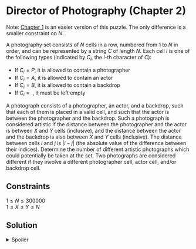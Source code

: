 # Director of Photography (Chapter 2)
Note: [Chapter 1](../../level_1/director_of_photography_1/readme.md) is an easier version of this puzzle. The only difference is a smaller constraint on $N$.

A photography set consists of $N$ cells in a row, numbered from $1$ to $N$ in order, and can be represented by a string $C$ of length $N$. Each cell $i$ is one of the following types (indicated by $C_i$, the $i$-th character of $C$):

* If $C_i = P$, it is allowed to contain a photographer
* If $C_i = A$, it is allowed to contain an actor
* If $C_i = B$, it is allowed to contain a backdrop
* If $C_i = .$, it must be left empty

A photograph consists of a photographer, an actor, and a backdrop, such that each of them is placed in a valid cell, and such that the actor is between the photographer and the backdrop. Such a photograph is considered artistic if the distance between the photographer and the actor is between $X$ and $Y$ cells (inclusive), and the distance between the actor and the backdrop is also between $X$ and $Y$ cells (inclusive). The distance between cells $i$ and $j$ is $|i - j|$ (the absolute value of the difference between their indices).
Determine the number of different artistic photographs which could potentially be taken at the set. Two photographs are considered different if they involve a different photographer cell, actor cell, and/or backdrop cell.
## Constraints
$1 \leq N \leq 300000$\
$1 \leq X \leq Y \leq N$

## Solution
<details>
  <summary>Spoiler</summary>
  ...
</details>